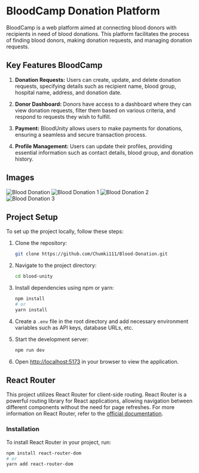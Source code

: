# BloodCamp Donation Platform

BloodCamp is a web platform aimed at connecting blood donors with recipients in need of blood donations. This platform facilitates the process of finding blood donors, making donation requests, and managing donation requests.

## Key Features BloodCamp

1. **Donation Requests:** Users can create, update, and delete donation requests, specifying details such as recipient name, blood group, hospital name, address, and donation date.

2. **Donor Dashboard:** Donors have access to a dashboard where they can view donation requests, filter them based on various criteria, and respond to requests they wish to fulfill.

3. **Payment:** BloodUnity allows users to make payments for donations, ensuring a seamless and secure transaction process.

4. **Profile Management:** Users can update their profiles, providing essential information such as contact details, blood group, and donation history.


## Images

![Blood Donation](https://i.postimg.cc/9Q43GmMY/Blood-Donation.png)
![Blood Donation 1](https://i.postimg.cc/kMLbSt8g/Blood-Donation-4.png)
![Blood Donation 2](https://i.postimg.cc/SsLGPxk9/Blood-Donation-2.png)
![Blood Donation 3](https://i.postimg.cc/tCvNwfQB/Blood-Donation-3.png)


## Project Setup

To set up the project locally, follow these steps:

1. Clone the repository:
    ```bash
    git clone https://github.com/Chumki111/Blood-Donation.git
    ```

2. Navigate to the project directory:
    ```bash
    cd blood-unity
    ```

3. Install dependencies using npm or yarn:
    ```bash
    npm install
    # or
    yarn install
    ```

4. Create a `.env` file in the root directory and add necessary environment variables such as API keys, database URLs, etc.

5. Start the development server:
    ```bash
    npm run dev
    ```

6. Open [http://localhost:5173](http://localhost:5173) in your browser to view the application.

## React Router

This project utilizes React Router for client-side routing. React Router is a powerful routing library for React applications, allowing navigation between different components without the need for page refreshes.
For more information on React Router, refer to the [official documentation](https://reactrouter.com/en/main/start/tutorial).

### Installation

To install React Router in your project, run:

```bash
npm install react-router-dom
# or
yarn add react-router-dom




